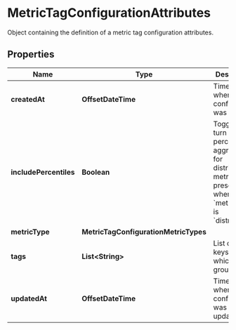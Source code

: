 

# MetricTagConfigurationAttributes

Object containing the definition of a metric tag configuration attributes.

## Properties

Name | Type | Description | Notes
------------ | ------------- | ------------- | -------------
**createdAt** | **OffsetDateTime** | Timestamp when the tag configuration was created. |  [optional]
**includePercentiles** | **Boolean** | Toggle to turn on/off percentile aggregations for distribution metrics. Only present when the &#x60;metric_type&#x60; is &#x60;distribution&#x60;. |  [optional]
**metricType** | **MetricTagConfigurationMetricTypes** |  |  [optional]
**tags** | **List&lt;String&gt;** | List of tag keys on which to group. |  [optional]
**updatedAt** | **OffsetDateTime** | Timestamp when the tag configuration was last updated. |  [optional]



